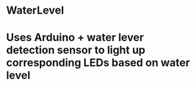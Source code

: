 # WaterLevel
# Uses Arduino + water lever detection sensor to light up corresponding LEDs based on water level

